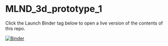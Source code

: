 # MLND_3d_prototype_1
Click the Launch Binder tag below to open a live version of the contents of this repo.

[![Binder](http://mybinder.org/badge.svg)](http://mybinder.org:/repo/jermwatt/mlnd_3d_prototype_1)
